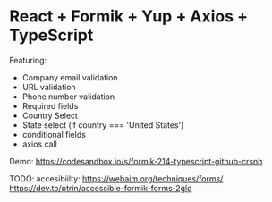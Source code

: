 # React + Formik + Yup + Axios + TypeScript  

Featuring:
- Company email validation
- URL validation
- Phone number validation
- Required fields
- Country Select
- State select (if country === 'United States')
- conditional fields
- axios call

Demo: https://codesandbox.io/s/formik-214-typescript-github-crsnh

TODO:
accesibiilty:
https://webaim.org/techniques/forms/
https://dev.to/ptrin/accessible-formik-forms-2gld
